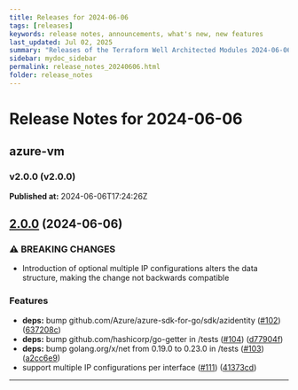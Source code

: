```yaml
---
title: Releases for 2024-06-06
tags: [releases]
keywords: release notes, announcements, what's new, new features
last_updated: Jul 02, 2025
summary: "Releases of the Terraform Well Architected Modules 2024-06-06"
sidebar: mydoc_sidebar
permalink: release_notes_20240606.html
folder: release_notes
---
```


# Release Notes for 2024-06-06

## azure-vm
### v2.0.0 (v2.0.0)
**Published at:** 2024-06-06T17:24:26Z

## [2.0.0](https://github.com/CloudNationHQ/terraform-azure-vm/compare/v1.13.0...v2.0.0) (2024-06-06)


### ⚠ BREAKING CHANGES

* Introduction of optional multiple IP configurations alters the data structure, making the change not backwards compatible

### Features

* **deps:** bump github.com/Azure/azure-sdk-for-go/sdk/azidentity ([#102](https://github.com/CloudNationHQ/terraform-azure-vm/issues/102)) ([637208c](https://github.com/CloudNationHQ/terraform-azure-vm/commit/637208cdd016de940b5f9c202d00711351e7b784))
* **deps:** bump github.com/hashicorp/go-getter in /tests ([#104](https://github.com/CloudNationHQ/terraform-azure-vm/issues/104)) ([d77904f](https://github.com/CloudNationHQ/terraform-azure-vm/commit/d77904fc33fbb062d4eb36702b8ba47a05500b11))
* **deps:** bump golang.org/x/net from 0.19.0 to 0.23.0 in /tests ([#103](https://github.com/CloudNationHQ/terraform-azure-vm/issues/103)) ([a2cc6e9](https://github.com/CloudNationHQ/terraform-azure-vm/commit/a2cc6e952e8ce87f5593a13e22bd2c7a780c9b9e))
* support multiple IP configurations per interface ([#111](https://github.com/CloudNationHQ/terraform-azure-vm/issues/111)) ([41373cd](https://github.com/CloudNationHQ/terraform-azure-vm/commit/41373cd8b64e1bfb79b333fc6f2ae34b8ee7aee8))

---

